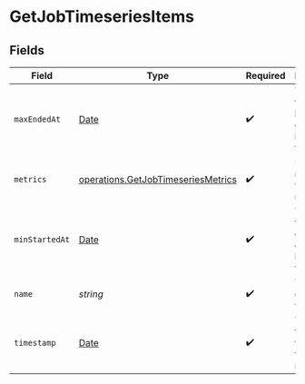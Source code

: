 # GetJobTimeseriesItems


## Fields

| Field                                                                                           | Type                                                                                            | Required                                                                                        | Description                                                                                     | Example                                                                                         |
| ----------------------------------------------------------------------------------------------- | ----------------------------------------------------------------------------------------------- | ----------------------------------------------------------------------------------------------- | ----------------------------------------------------------------------------------------------- | ----------------------------------------------------------------------------------------------- |
| `maxEndedAt`                                                                                    | [Date](https://developer.mozilla.org/en-US/docs/Web/JavaScript/Reference/Global_Objects/Date)   | :heavy_check_mark:                                                                              | The end time of the last execution included in the metrics.                                     |                                                                                                 |
| `metrics`                                                                                       | [operations.GetJobTimeseriesMetrics](../../../sdk/models/operations/getjobtimeseriesmetrics.md) | :heavy_check_mark:                                                                              | Metrics relating to a workflow's runs.                                                          |                                                                                                 |
| `minStartedAt`                                                                                  | [Date](https://developer.mozilla.org/en-US/docs/Web/JavaScript/Reference/Global_Objects/Date)   | :heavy_check_mark:                                                                              | The start time for the earliest execution included in the metrics.                              |                                                                                                 |
| `name`                                                                                          | *string*                                                                                        | :heavy_check_mark:                                                                              | The name of the workflow.                                                                       | build-and-test                                                                                  |
| `timestamp`                                                                                     | [Date](https://developer.mozilla.org/en-US/docs/Web/JavaScript/Reference/Global_Objects/Date)   | :heavy_check_mark:                                                                              | The start of the interval for timeseries metrics.                                               |                                                                                                 |